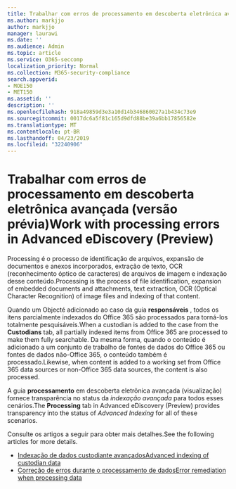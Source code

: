 ```yaml
---
title: Trabalhar com erros de processamento em descoberta eletrônica avançada (versão prévia)
ms.author: markjjo
author: markjjo
manager: laurawi
ms.date: ''
ms.audience: Admin
ms.topic: article
ms.service: O365-seccomp
localization_priority: Normal
ms.collection: M365-security-compliance
search.appverid:
- MOE150
- MET150
ms.assetid: ''
description: ''
ms.openlocfilehash: 918a49859d3e3a10d14b346860027a1b434c73e9
ms.sourcegitcommit: 0017dc6a5f81c165d9dfd88be39a6bb17856582e
ms.translationtype: MT
ms.contentlocale: pt-BR
ms.lasthandoff: 04/23/2019
ms.locfileid: "32240906"
---
```

# <a name="work-with-processing-errors-in-advanced-ediscovery-preview"></a><span data-ttu-id="54692-102">Trabalhar com erros de processamento em descoberta eletrônica avançada (versão prévia)</span><span class="sxs-lookup"><span data-stu-id="54692-102">Work with processing errors in Advanced eDiscovery (Preview)</span></span>

<span data-ttu-id="54692-103">Processing é o processo de identificação de arquivos, expansão de documentos e anexos incorporados, extração de texto, OCR (reconhecimento óptico de caracteres) de arquivos de imagem e indexação desse conteúdo.</span><span class="sxs-lookup"><span data-stu-id="54692-103">Processing is the process of file identification, expansion of embedded documents and attachments, text extraction, OCR (Optical Character Recognition) of image files and indexing of that content.</span></span>  

<span data-ttu-id="54692-104">Quando um Objecté adicionado ao caso da guia **responsáveis** , todos os itens parcialmente indexados do Office 365 são processados para torná-los totalmente pesquisáveis.</span><span class="sxs-lookup"><span data-stu-id="54692-104">When a custodian is added to the case from the **Custodians** tab, all partially indexed items from Office 365 are processed to make them fully searchable.</span></span>  <span data-ttu-id="54692-105">Da mesma forma, quando o conteúdo é adicionado a um conjunto de trabalho de fontes de dados do Office 365 ou fontes de dados não-Office 365, o conteúdo também é processado.</span><span class="sxs-lookup"><span data-stu-id="54692-105">Likewise, when content is added to a working set from Office 365 data sources or non-Office 365 data sources, the content is also processed.</span></span>

<span data-ttu-id="54692-106">A guia **processamento** em descoberta eletrônica avançada (visualização) fornece transparência no status da *indexação avançada* para todos esses cenários.</span><span class="sxs-lookup"><span data-stu-id="54692-106">The **Processing** tab in Advanced eDiscovery (Preview) provides transparency into the status of *Advanced Indexing* for all of these scenarios.</span></span>

<span data-ttu-id="54692-107">Consulte os artigos a seguir para obter mais detalhes.</span><span class="sxs-lookup"><span data-stu-id="54692-107">See the following articles for more details.</span></span>

- [<span data-ttu-id="54692-108">Indexação de dados custodiante avançados</span><span class="sxs-lookup"><span data-stu-id="54692-108">Advanced indexing of custodian data</span></span>](indexing-custodian-data.md)
- [<span data-ttu-id="54692-109">Correção de erros durante o processamento de dados</span><span class="sxs-lookup"><span data-stu-id="54692-109">Error remediation when processing data</span></span>](error-remediation.md)
